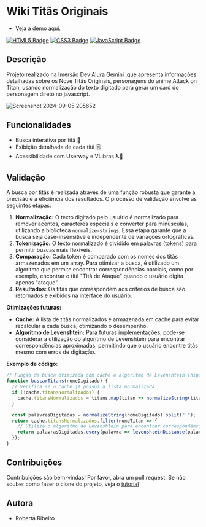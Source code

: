 # Wiki Titãs Originais

- Veja a demo [aqui](wikiaot.netlify.app).

[![HTML5 Badge](https://img.shields.io/badge/html5-%23E34F26B.svg)](https://en.wikipedia.org/wiki/HTML)
[![CSS3 Badge](https://img.shields.io/badge/css3-%231572B6.svg)](https://en.wikipedia.org/wiki/CSS)
[![JavaScript Badge](https://img.shields.io/badge/javascript-%F0%9F%9E%AB%20yellow.svg)](https://en.wikipedia.io/wiki/wiki/JavaScript)
## Descrição
Projeto realizado na Imersão Dev [Alura](https://www.youtube.com/watch?v=i4W_bkGkk6s) [Gemini](https://gemini.google.com/app?hl=pt-BR) ,que apresenta informações detalhadas sobre os Nove Titãs Originais, personagens do anime Attack on Titan, usando normalização do texto digitado para gerar um card do personagem direto no javascript.

![Screenshot 2024-09-05 205652](https://github.com/user-attachments/assets/2a15bc51-a0a1-405d-8471-c0b5e9e9f251)


## Funcionalidades
* Busca interativa por titã 🔎
* Exibição detalhada de cada titã 🗒️
* Acessibilidade com Userway e VLibras ♿🤟

##  Validação

A busca por titãs é realizada através de uma função robusta que garante a precisão e a eficiência dos resultados. O processo de validação envolve as seguintes etapas:

1. **Normalização:** O texto digitado pelo usuário é normalizado para remover acentos, caracteres especiais e converter para minúsculas, utilizando a biblioteca `normalize-strings`. Essa etapa garante que a busca seja case-insensitive e independente de variações ortográficas.
2. **Tokenização:** O texto normalizado é dividido em palavras (tokens) para permitir buscas mais flexíveis.
3. **Comparação:** Cada token é comparado com os nomes dos titãs armazenados em um array. Para otimizar a busca, é utilizado um algoritmo que permite encontrar correspondências parciais, como por exemplo, encontrar o titã "Titã de Ataque" quando o usuário digita apenas "ataque".
4. **Resultados:** Os titãs que correspondem aos critérios de busca são retornados e exibidos na interface do usuário.

**Otimizações futuras:**
* **Cache:** A lista de titãs normalizados é armazenada em cache para evitar recalcular a cada busca, otimizando o desempenho.
* **Algoritmo de Levenshtein:** Para futuras implementações, pode-se considerar a utilização do algoritmo de Levenshtein para encontrar correspondências aproximadas, permitindo que o usuário encontre titãs mesmo com erros de digitação.

**Exemplo de código:**
```javascript
// Função de busca otimizada com cache e algoritmo de Levenshtein (hipotético)
function buscarTitans(nomeDigitado) {
  // Verifica se o cache já possui a lista normalizada
  if (!cache.titansNormalizados) {
    cache.titansNormalizados = titans.map(titan => normalizeString(titan.nome));
  }

  const palavrasDigitadas = normalizeString(nomeDigitado).split(" ");
  return cache.titansNormalizados.filter(nomeTitan => {
    // Utiliza o algoritmo de Levenshtein para encontrar correspondências aproximadas
    return palavrasDigitadas.every(palavra => levenshteinDistance(palavra, nomeTitan) <= 2);
  });
}
```

## Contribuições
Contribuições são bem-vindas! Por favor, abra um pull request.
Se não souber como fazer o clone do projeto, veja o [tutorial](https://www.alura.com.br/artigos/clonando-repositorio-git-github)

## Autora
* Roberta Ribeiro
